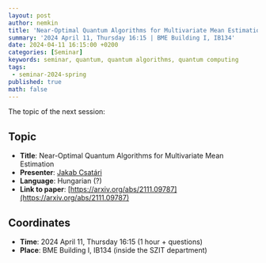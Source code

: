 ```yaml
---
layout: post
author: nemkin
title: 'Near-Optimal Quantum Algorithms for Multivariate Mean Estimation'
summary: '2024 April 11, Thursday 16:15 | BME Building I, IB134'
date: 2024-04-11 16:15:00 +0200
categories: [Seminar]
keywords: seminar, quantum, quantum algorithms, quantum computing
tags:
 - seminar-2024-spring
published: true
math: false
---
```


The topic of the next session:

## Topic

- **Title**: Near-Optimal Quantum Algorithms for Multivariate Mean Estimation
- **Presenter**: [Jakab Csatári](https://math-projects.elte.hu/projects/student/276/)
- **Language**: Hungarian (?)
- **Link to paper**: [https://arxiv.org/abs/2111.09787](https://arxiv.org/abs/2111.09787)

## Coordinates

- **Time**: 2024 April 11, Thursday 16:15 (1 hour + questions)
- **Place**: BME Building I, IB134 (inside the SZIT department)
